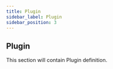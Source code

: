 ```yaml
---
title: Plugin
sidebar_label: Plugin
sidebar_position: 3
---
```


## Plugin

This section will contain Plugin definition.
